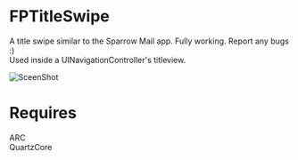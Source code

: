 FPTitleSwipe
============

A title swipe similar to the Sparrow Mail app. Fully working. Report any bugs :)  
Used inside a UINavigationController's titleview.

![SceenShot](http://i.imgur.com/wkmIX.png "SceenShot")


Requires
============
ARC  
QuartzCore




